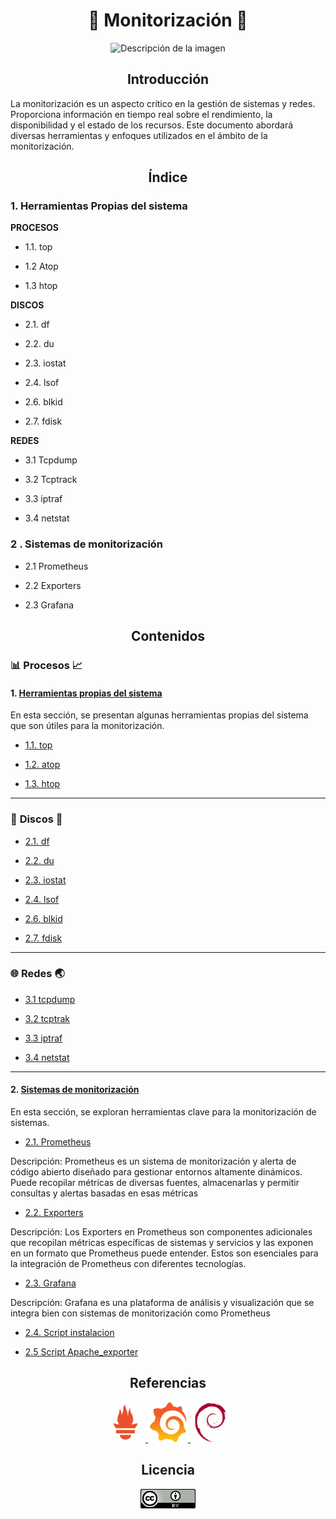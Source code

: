 <h1 align="center">🚦   Monitorización  🚦 </h1>

<p align="center">
  <img src="https://github.com/Scosrom/monitorizacion/assets/114906778/9f996f9a-9351-4f89-b220-05b1e5924d21" alt="Descripción de la imagen">
</p>


<h2 align="center"> Introducción </h2>

La monitorización es un aspecto crítico en la gestión de sistemas y redes. Proporciona información en tiempo real sobre el rendimiento, la disponibilidad y el estado de los recursos. Este documento abordará diversas herramientas y enfoques utilizados en el ámbito de la monitorización.

<h2 align="center"> Índice </h2>

### 1. Herramientas Propias del sistema
   
  **PROCESOS**

 -  1.1. top
     
 -  1.2  Atop
     
 -  1.3  htop

  **DISCOS**

  - 2.1. df

  - 2.2. du

  - 2.3. iostat

  - 2.4. lsof

  - 2.6. blkid

  - 2.7. fdisk

  **REDES**

  - 3.1  Tcpdump

  - 3.2  Tcptrack

  - 3.3 iptraf

  - 3.4 netstat
   
### 2 . Sistemas de monitorización
     
  - 2.1  Prometheus
     
  - 2.2  Exporters
     
  - 2.3  Grafana
   
<h2 align="center"> Contenidos  </h2>

### 📊 **Procesos** 📈

#### 1. [Herramientas propias del sistema](herramientas.md)

En esta sección, se presentan algunas herramientas propias del sistema que son útiles para la monitorización.

   - [1.1. top](top.md)
     
   - [1.2. atop](atop.md)

   - [1.3. htop](htop.md)
     
     
---

### 💽 **Discos** 💾

  - [2.1. df](discosh.md)

  - [2.2. du](discosh.md)

  - [2.3. iostat](discosh.md)

  - [2.4. lsof](discosh.md)

  - [2.6. blkid](discosh.md)

  - [2.7. fdisk](discosh.md)


---

### 🌐 **Redes** 🌏

  - [3.1 tcpdump](redes.md)
   
  - [3.2 tcptrak](redes.md)
   
  - [3.3 iptraf](redes.md)

  - [3.4 netstat](redes.md)
   
---

#### 2. [Sistemas de monitorización](herramientas.md)

En esta sección, se exploran herramientas clave para la monitorización de sistemas.

   - [2.1. Prometheus](prom.md)
     
Descripción: Prometheus es un sistema de monitorización y alerta de código abierto diseñado para gestionar entornos altamente dinámicos. Puede recopilar métricas de diversas fuentes, almacenarlas y permitir consultas y alertas basadas en esas métricas

   - [2.2. Exporters](exporters.md)

Descripción: Los Exporters en Prometheus son componentes adicionales que recopilan métricas específicas de sistemas y servicios y las exponen en un formato que Prometheus puede entender. Estos son esenciales para la integración de Prometheus con diferentes tecnologías.
   
   - [2.3. Grafana](graf.md)

Descripción: Grafana es una plataforma de análisis y visualización que se integra bien con sistemas de monitorización como Prometheus

   - [2.4. Script instalacion](pg.sh)

   - [2.5 Script Apache_exporter](ae.sh)



<h2 align="center"> Referencias </h2>

<p align="center">
  <a href="https://prometheus.io/docs/introduction/overview/">
    <img src="/img/file_type_prometheus_icon_130229.png" alt="Prometheus Documentation">
  </a>
  <a href="https://grafana.com/docs/grafana/latest/">
    <img src="/img/grafana_logo_icon_171048.png" alt="Grafana Documentation">
  </a>
  <a href="https://www.debian.org/doc/index.es.html">
    <img src="/img/debian_original_logo_icon_146566.png" alt="Debian Documentation">
  </a>
</p>



<h2 align="center"> Licencia  </h2>

<p align="center">
  <img src="/img/88x31.png" alt="licencia">
</p>

